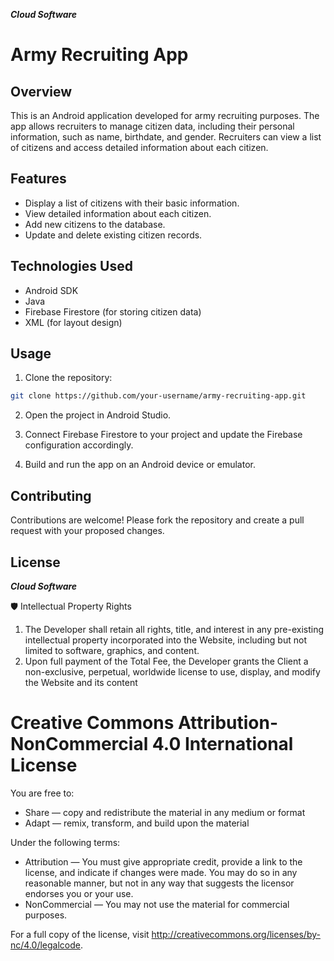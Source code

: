 ***Cloud Software***
# Army Recruiting App

## Overview

This is an Android application developed for army recruiting purposes. The app allows recruiters to manage citizen data, including their personal information, such as name, birthdate, and gender. Recruiters can view a list of citizens and access detailed information about each citizen.

## Features

- Display a list of citizens with their basic information.
- View detailed information about each citizen.
- Add new citizens to the database.
- Update and delete existing citizen records.

## Technologies Used

- Android SDK
- Java
- Firebase Firestore (for storing citizen data)
- XML (for layout design)

## Usage

1. Clone the repository:
```bash
git clone https://github.com/your-username/army-recruiting-app.git
```

2. Open the project in Android Studio.

3. Connect Firebase Firestore to your project and update the Firebase configuration accordingly.

4. Build and run the app on an Android device or emulator.

## Contributing

Contributions are welcome! Please fork the repository and create a pull request with your proposed changes.

## License

***Cloud Software***


🛡 Intellectual Property Rights
1. The Developer shall retain all rights, title, and interest in any pre-existing intellectual
property incorporated into the Website, including but not limited to software,
graphics, and content.
2. Upon full payment of the Total Fee, the Developer grants the Client a non-exclusive,
perpetual, worldwide license to use, display, and modify the Website and its
content

Creative Commons Attribution-NonCommercial 4.0 International License
=======================================================================

You are free to:

- Share — copy and redistribute the material in any medium or format
- Adapt — remix, transform, and build upon the material

Under the following terms:

- Attribution — You must give appropriate credit, provide a link to the license, and indicate if changes were made. You may do so in any reasonable manner, but not in any way that suggests the licensor endorses you or your use.
- NonCommercial — You may not use the material for commercial purposes.

For a full copy of the license, visit http://creativecommons.org/licenses/by-nc/4.0/legalcode.


